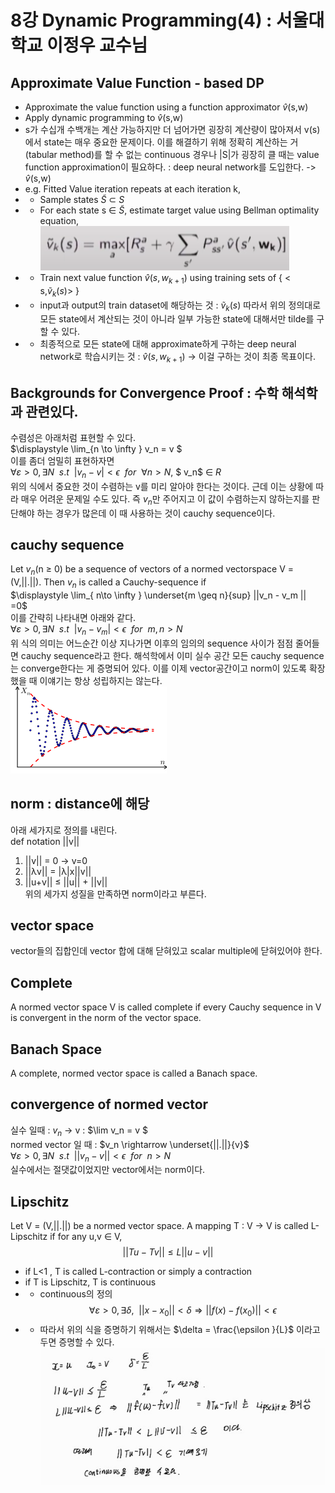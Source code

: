 # 8강 Dynamic Programming(4) : 서울대학교 이정우 교수님

## Approximate Value Function - based DP
- Approximate the value function using a function approximator $\widehat{v}$(s,w)
- Apply dynamic programming to $\widehat{v}$(s,w)
- s가 수십개 수백개는 계산 가능하지만 더 넘어가면 굉장히 계산량이 많아져서 v(s)에서 state는 매우 중요한 문제이다. 이를 해결하기 위해 정확히 계산하는 거(tabular method)를 할 수 없는 continuous 경우나 |S|가 굉장히 클 때는 value function approximation이 필요하다. : deep neural network를 도입한다. ->  $\widehat{v}$(s,w)
- e.g. Fitted Value iteration repeats at each iteration k,
- - Sample states $\widetilde{S}$ $\subset$ $S$
- - For each state s &in; $\widetilde{S}$, estimate target value using Bellman optimality equation,  
![title](./img/45_approximate.PNG) 
- - Train next value function $\widehat{v}(s,w_{k+1})$ using training sets of { < s,$\widetilde{v}_k(s)$> }
- - input과 output의 train dataset에 해당하는 것 : $\widetilde{v}_k(s)$ 따라서 위의 정의대로 모든 state에서 계산되는 것이 아니라 일부 가능한 state에 대해서만 tilde를 구할 수 있다.
- - 최종적으로 모든 state에 대해 approximate하게 구하는 deep neural network로 학습시키는 것 : $\widehat{v}(s,w_{k+1})$ -> 이걸 구하는 것이 최종 목표이다.

## Backgrounds for Convergence Proof : 수학 해석학과 관련있다. 
수렴성은 아래처럼 표현할 수 있다.  
$\displaystyle \lim_{n \to \infty } v_n = v $  
이를 좀더 엄밀히 표현하자면  
$\forall\varepsilon >0 , \exists N~~s.t~~|v_n - v|<\epsilon~~for~~\forall n > N$, $ v_n$ &in; $R$  
위의 식에서 중요한 것이 수렴하는 v를 미리 알아야 한다는 것이다. 근데 이는 상황에 따라 매우 어려운 문제일 수도 있다. 즉 $v_n$만 주어지고 이 값이 수렴하는지 않하는지를 판단해야 하는 경우가 많은데 이 때 사용하는 것이 cauchy sequence이다. 

## cauchy sequence
Let $v_n$(n &geq; 0) be a sequence of vectors of a normed vectorspace V = (V,||.||). Then $v_n$ is called a Cauchy-sequence if   
$\displaystyle \lim_{ n\to \infty } \underset{m \geq n}{sup} ||v_n - v_m || =0$  
이를 간략히 나타내면 아래와 같다.  
$\forall\varepsilon >0 , \exists N~~s.t~~|v_n - v_m|<\epsilon~~for~~ m,n > N$  
위 식의 의미는 어느순간 이상 지나가면 이후의 임의의 sequence 사이가 점점 줄어들면 cauchy sequence라고 한다. 해석학에서 이미 실수 공간 모든 cauchy sequence는 converge한다는 게 증명되어 있다. 이를 이제 vector공간이고 norm이 있도록 확장했을 때 이얘기는 항상 성립하지는 않는다.  
![title](./img/47_convergence.PNG)  

## norm : distance에 해당
아래 세가지로 정의를 내린다.  
def notation ||v||
1. ||v|| = 0 -> v=0
2. ||&lambda;v|| = |&lambda;|x||v||
3. ||u+v|| &leq; ||u|| + ||v||  
위의 세가지 성질을 만족하면 norm이라고 부른다.

## vector space
vector들의 집합인데 vector 합에 대해 닫혀있고 scalar multiple에 닫혀있어야 한다. 

##  Complete
A normed vector space V is called complete if every Cauchy sequence in V is convergent in the norm of the vector space.

## Banach Space
A complete, normed vector space is called a Banach space.

## convergence of normed vector 
실수 일때 : $v_n$ -> v : $\lim v_n = v $  
normed vector 일 때 : $v_n \rightarrow \underset{||.||}{v}$  
$\forall\varepsilon >0 , \exists N~~s.t~~||v_n - v||<\epsilon~~for~~ n > N$  
실수에서는 절댓값이었지만 vector에서는 norm이다.

## Lipschitz
Let V = (V,||.||) be a normed vector space. A mapping T : V -> V is called L-Lipschitz if for any u,v &in; V,
$$||Tu-Tv|| \leq L||u-v|| $$
- if L<1 , T is called L-contraction or simply a contraction
- if T is Lipschitz, T is continuous 
- - continuous의 정의 
$$\forall\varepsilon >0 , \exists \delta,~~||x-x_0||<\delta \Rightarrow ||f(x) - f(x_0)||<\epsilon$$  
- - 따라서 위의 식을 증명하기 위해서는 $\delta = \frac{\epsilon }{L}$ 이라고 두면 증명할 수 있다.  
![title](./img/48_convergence.PNG)  
